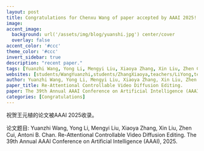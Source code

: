 ```yaml
---
layout: post
title: Congratulations for Chenxu Wang of paper accepted by AAAI 2025!
image:
accent_image:
  background: url('/assets/img/blog/yuanshi.jpg') center/cover
  overlay: false
accent_color: '#ccc'
theme_color: '#ccc'
invert_sidebar: true
description: "recent paper."
tags: [Yuanzhi Wang, Yong Li, Mengyi Liu, Xiaoya Zhang, Xin Liu, Zhen Cui, Antoni B. Chan.]
websites: [students/WangYuanzhi,students/ZhangXiaoya,teachers/LiYong,teachers/CuiZhen]
author: Yuanzhi Wang, Yong Li, Mengyi Liu, Xiaoya Zhang, Xin Liu, Zhen Cui, Antoni B. Chan.
paper_title: Re-Attentional Controllable Video Diffusion Editing.
paper: The 39th Annual AAAI Conference on Artificial Intelligence (AAAI), 2025.
categories: [Congratulations]
---
```


祝贺王元植的论文被AAAI 2025收录。

论文题目: Yuanzhi Wang, Yong Li, Mengyi Liu, Xiaoya Zhang, Xin Liu, Zhen Cui, Antoni B. Chan. Re-Attentional Controllable Video Diffusion Editing. The 39th Annual AAAI Conference on Artificial Intelligence (AAAI), 2025.
